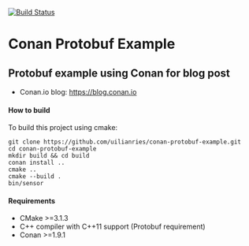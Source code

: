 [![Build Status](https://travis-ci.com/uilianries/conan-protobuf-example.svg?branch=master)](https://travis-ci.com/uilianries/conan-protobuf-example)

# Conan Protobuf Example

## Protobuf example using Conan for blog post

- Conan.io blog: https://blog.conan.io

#### How to build
To build this project using cmake:

    git clone https://github.com/uilianries/conan-protobuf-example.git
    cd conan-protobuf-example
    mkdir build && cd build
    conan install ..
    cmake ..
    cmake --build .
    bin/sensor

#### Requirements
- CMake >=3.1.3
- C++ compiler with C++11 support (Protobuf requirement)
- Conan >=1.9.1

